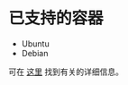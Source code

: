 # 已支持的容器

- Ubuntu
- Debian

可在 [这里](https://gitee.com/Tidal-team/at-resources/blob/master/json/rootfs.json) 找到有关的详细信息。